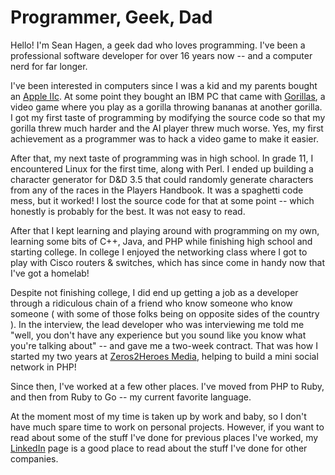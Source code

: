 # Programmer, Geek, Dad

Hello! I'm Sean Hagen, a geek dad who loves programming. I've been a
professional software developer for over 16 years now -- and a computer nerd for
far longer.

I've been interested in computers since I was a kid and my parents bought an
[Apple IIc](https://en.wikipedia.org/wiki/Apple_IIc). At some point they bought
an IBM PC that came with
[Gorillas](https://en.wikipedia.org/wiki/Gorillas_(video_game)), a video game
where you play as a gorilla throwing bananas at another gorilla. I got my first
taste of programming by modifying the source code so that my gorilla threw much
harder and the AI player threw much worse. Yes, my first achievement as a
programmer was to hack a video game to make it easier.

After that, my next taste of programming was in high school. In grade 11, I
encountered Linux for the first time, along with Perl. I ended up building a
character generator for D&D 3.5 that could randomly generate characters from any
of the races in the Players Handbook. It was a spaghetti code mess, but it
worked! I lost the source code for that at some point -- which honestly is
probably for the best. It was not easy to read.

After that I kept learning and playing around with programming on my own,
learning some bits of C++, Java, and PHP while finishing high school and
starting college. In college I enjoyed the networking class where I got to play
with Cisco routers & switches, which has since come in handy now that I've got a
homelab! 

Despite not finishing college, I did end up getting a job as a developer through a
ridiculous chain of a friend who know someone who know someone ( with some of
those folks being on opposite sides of the country ). In the interview, the lead
developer who was interviewing me told me "well, you don't have any experience
but you sound like you know what you're talking about" -- and gave me a two-week
contract. That was how I started my two years at [Zeros2Heroes
Media](https://www.zeros2heroes.com), helping to build a mini social network in
PHP!

Since then, I've worked at a few other places. I've moved from PHP to Ruby, and
then from Ruby to Go -- my current favorite language.

At the moment most of my time is taken up by work and baby, so I don't have much
spare time to work on personal projects. However, if you want to read about some
of the stuff I've done for previous places I've worked, my
[LinkedIn](https://www.linkedin.com/in/seanpatrickhagen/) page is a good place
to read about the stuff I've done for other companies.
